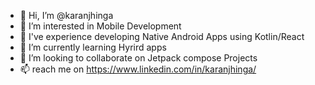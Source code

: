 - 👋 Hi, I’m @karanjhinga
- 👀 I’m interested in Mobile Development
- 🦾 I've experience developing Native Android Apps using Kotlin/React
- 🌱 I’m currently learning Hyrird apps
- 💞️ I’m looking to collaborate on Jetpack compose Projects
- 📫 reach me on https://www.linkedin.com/in/karanjhinga/

<!---
karanjhinga/karanjhinga is a ✨ special ✨ repository because its `README.md` (this file) appears on your GitHub profile.
You can click the Preview link to take a look at your changes.
--->
